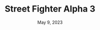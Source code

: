 ---
layout: gba
title: "Street Fighter Alpha 3"
categories:
 - approved
 - gba
 - universal
 - safe
tags:
- street fighter
- fighting
date: May 9, 2023
permalink: /games/sf-alpha-3/play/details
publisher: Capcom
edition: us
gid: sf-alpha-3
---
